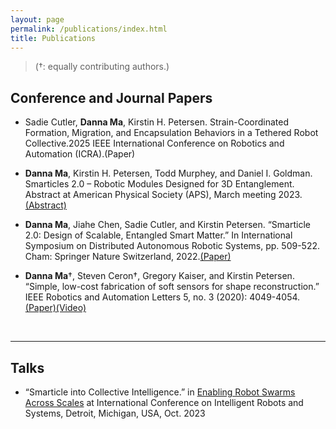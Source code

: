 ```yaml
---
layout: page
permalink: /publications/index.html
title: Publications
---
```


> (†: equally contributing authors.)

## Conference and Journal Papers

- Sadie Cutler, **Danna Ma**, Kirstin H. Petersen. Strain-Coordinated Formation, Migration, and Encapsulation Behaviors in a Tethered Robot Collective.2025 IEEE International Conference on Robotics and Automation (ICRA).(Paper)

- **Danna Ma**, Kirstin H. Petersen, Todd Murphey, and Daniel I. Goldman. Smarticles 2.0 – Robotic Modules Designed for 3D Entanglement. Abstract at American Physical Society (APS), March meeting 2023.[(Abstract)](https://meetings.aps.org/Meeting/MAR23/Session/A09.11)

- **Danna Ma**, Jiahe Chen, Sadie Cutler, and Kirstin Petersen. “Smarticle 2.0: Design of Scalable, Entangled Smart Matter.” In International Symposium on Distributed Autonomous Robotic Systems, pp. 509-522. Cham: Springer Nature Switzerland, 2022.[(Paper)](https://link.springer.com/chapter/10.1007/978-3-031-51497-5_36)

- **Danna Ma**†, Steven Ceron†, Gregory Kaiser, and Kirstin Petersen. “Simple, low-cost fabrication of soft sensors for shape reconstruction.” IEEE Robotics and Automation Letters 5, no. 3 (2020): 4049-4054.[(Paper)](https://ieeexplore.ieee.org/document/9067833?source=authoralert)[(Video)](https://bpb-us-w2.wpmucdn.com/sites.coecis.cornell.edu/dist/0/60/files/2020/04/FINAL_Scalable-and-Robust-Fabrication-Operation-and-Control-of-Compliant-Modular-Robots.mp4) 

 <br>

---

## Talks

- “Smarticle into Collective Intelligence.” in [Enabling Robot Swarms Across Scales](https://swarmsatallscales.weebly.com/speakers.html) at International Conference on Intelligent Robots and Systems, Detroit, Michigan, USA, Oct. 2023

<br>




